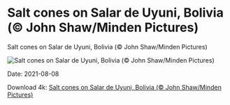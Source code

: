 # Salt cones on Salar de Uyuni, Bolivia (© John Shaw/Minden Pictures)

Salt cones on Salar de Uyuni, Bolivia (© John Shaw/Minden Pictures)

![Salt cones on Salar de Uyuni, Bolivia (© John Shaw/Minden Pictures)](https://bing.com/th?id=OHR.SaltCones_EN-US8727302779_UHD.jpg&w=1024&h=576)

Date: 2021-08-08

Download 4k: [Salt cones on Salar de Uyuni, Bolivia (© John Shaw/Minden Pictures)](https://bing.com/th?id=OHR.SaltCones_EN-US8727302779_UHD.jpg)


